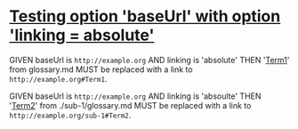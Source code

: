 # [Testing option 'baseUrl' with option 'linking = absolute'][1]

GIVEN baseUrl is `http://example.org` AND linking is 'absolute' THEN '[Term1][2]'
from glossary.md MUST be replaced with a link to `http://example.org#Term1`.

GIVEN baseUrl is `http://example.org` AND linking is 'absoulte' THEN '[Term2][3]'
from ./sub-1/glossary.md MUST be replaced with a link to
`http://example.org/sub-1#Term2`.

[1]: #testing-option-baseurl-with-option-linking--absolute

[2]: http://example.org/glossary.md#term1

[3]: http://example.org/sub-1/glossary.md#term2
